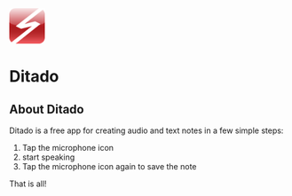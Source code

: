 <img src="app.png" width="64" />

#  Ditado
## About Ditado
Ditado is a free app for creating audio and text notes in a few simple steps:

1. Tap the microphone icon
2. start speaking
3. Tap the microphone icon again to save the note

That is all!



